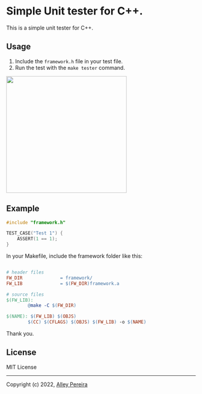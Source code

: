 # Simple Unit tester for C++.

This is a simple unit tester for C++.

## Usage

1. Include the `framework.h` file in your test file.
2. Run the test with the `make tester` command.

<img src="https://user-images.githubusercontent.com/29764688/209596632-43fa5e1b-0257-4e72-885d-422cdcb9f891.png" width="320" height="310" />

## Example

```c++
#include "framework.h"

TEST_CASE("Test 1") {
    ASSERT(1 == 1);
}
```

In your Makefile, include the framework folder like this:

```makefile

# header files
FW_DIR				= framework/
FW_LIB				= $(FW_DIR)framework.a

# source files
$(FW_LIB):
		@make -C $(FW_DIR)

$(NAME): $(FW_LIB) $(OBJS)
		$(CC) $(CFLAGS) $(OBJS) $(FW_LIB) -o $(NAME)

```

Thank you.

## License

MIT License

---
Copyright (c) 2022, [Alley Pereira](https://www.linkedin.com/in/alley-pereira/)
